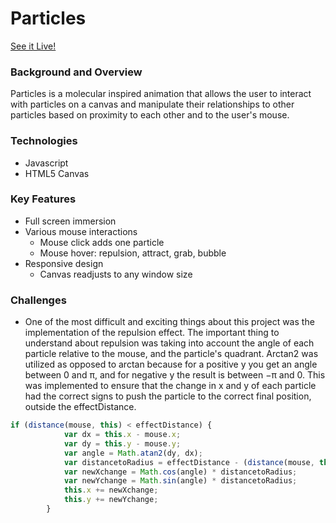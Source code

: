 # Particles
[See it Live!](https://kangstephen94.github.io/particles/)

### Background and Overview

Particles is a molecular inspired animation that allows the user to interact with particles on a canvas and manipulate their relationships to other particles based on proximity to each other and to the user's mouse.

### Technologies

* Javascript
* HTML5 Canvas

### Key Features

* Full screen immersion
* Various mouse interactions 
  * Mouse click adds one particle
  * Mouse hover: repulsion, attract, grab, bubble
* Responsive design
  * Canvas readjusts to any window size

### Challenges

* One of the most difficult and exciting things about this project was the implementation of the repulsion effect. The important thing to understand about repulsion was taking into account the angle of each particle relative to the mouse, and the particle's quadrant. Arctan2 was utilized as opposed to arctan because for a positive y you get an angle between 0 and π, and for negative y the result is between −π and 0. This was implemented to ensure that the change in x and y of each particle had the correct signs to push the particle to the correct final position, outside the effectDistance. 

```javascript
if (distance(mouse, this) < effectDistance) {
            var dx = this.x - mouse.x;
            var dy = this.y - mouse.y;
            var angle = Math.atan2(dy, dx);
            var distancetoRadius = effectDistance - (distance(mouse, this));
            var newXchange = Math.cos(angle) * distancetoRadius;
            var newYchange = Math.sin(angle) * distancetoRadius;
            this.x += newXchange;
            this.y += newYchange;
        }
```


